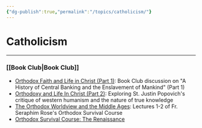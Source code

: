 ```yaml
---
{"dg-publish":true,"permalink":"/topics/catholicism/"}
---
```


# Catholicism
---
### [[Book Club\|Book Club]]
- [Orthodox Faith and Life in Christ (Part 1)](https://thereversion.co/p/orthodox-faith-and-life-in-christ): Book Club discussion on "A History of Central Banking and the Enslavement of Mankind" (Part 1)
- [Orthodoxy and Life In Christ (Part 2)](https://thereversion.co/p/orthodoxy-and-life-in-christ-part): Exploring St. Justin Popovich's critique of western humanism and the nature of true knowledge
- [The Orthodox Worldview and the Middle Ages](https://thereversion.co/p/the-orthodox-worldview-and-the-middle): Lectures 1-2 of Fr. Seraphim Rose's Orthodox Survival Course
- [Orthodox Survival Course: The Renaissance](https://thereversion.co/p/orthodox-survival-course-the-renaissance)